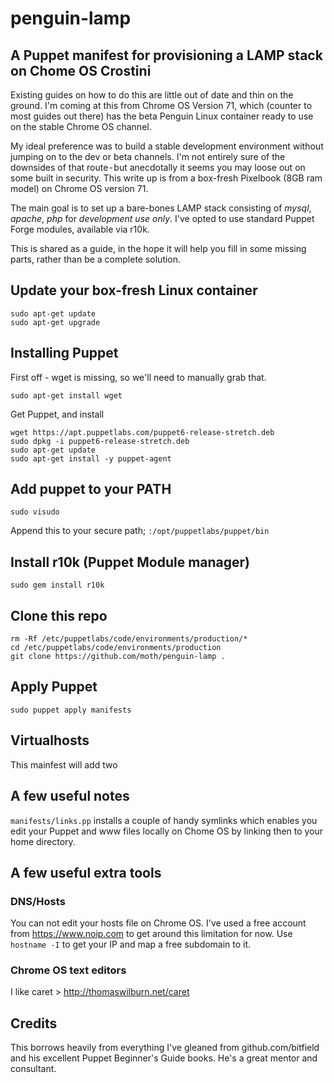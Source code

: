 # penguin-lamp
## A Puppet manifest for provisioning a LAMP stack on Chome OS Crostini

Existing guides on how to do this are little out of date and thin on the ground. I'm coming at this from Chrome OS Version 71, 
which (counter to most guides out there) has the beta Penguin Linux container ready to use on the stable Chrome OS channel. 

My ideal preference was to build a stable development environment without jumping on to the dev or beta channels. 
I'm not entirely sure of the downsides of that route - but anecdotally it seems you may loose out on some built in security.
This write up is from a box-fresh Pixelbook (8GB ram model) on Chrome OS version 71.

The main goal is to set up a bare-bones LAMP stack consisting of *mysql*, *apache*, *php* for *development use only*. I've opted to use standard Puppet Forge modules, available via r10k.

This is shared as a guide, in the hope it will help you fill in some missing parts, rather than be a complete solution.

## Update your box-fresh Linux container

```
sudo apt-get update
sudo apt-get upgrade
```

## Installing Puppet

First off - wget is missing, so we'll need to manually grab that.

`sudo apt-get install wget`

Get Puppet, and install

```
wget https://apt.puppetlabs.com/puppet6-release-stretch.deb
sudo dpkg -i puppet6-release-stretch.deb
sudo apt-get update
sudo apt-get install -y puppet-agent
```
  
## Add puppet to your PATH

`sudo visudo`

Append this to your secure path; `:/opt/puppetlabs/puppet/bin`

## Install r10k (Puppet Module manager)

`sudo gem install r10k` 

## Clone this repo

```
rm -Rf /etc/puppetlabs/code/environments/production/*
cd /etc/puppetlabs/code/environments/production
git clone https://github.com/moth/penguin-lamp .
```

## Apply Puppet

`sudo puppet apply manifests`

## Virtualhosts

This mainfest will add two 

## A few useful notes

`manifests/links.pp` installs a couple of handy symlinks which enables you edit your Puppet and www files locally on Chome OS by linking then to your home directory.

## A few useful extra tools

### DNS/Hosts

You can not edit your hosts file on Chrome OS. I've used a free account from https://www.noip.com to get around this limitation for now. Use `hostname -I` to get your IP and map a free subdomain to it.

### Chrome OS text editors

I like caret > http://thomaswilburn.net/caret

## Credits

This borrows heavily from everything I've gleaned from github.com/bitfield and his excellent Puppet Beginner's Guide books. He's a great mentor and consultant.
